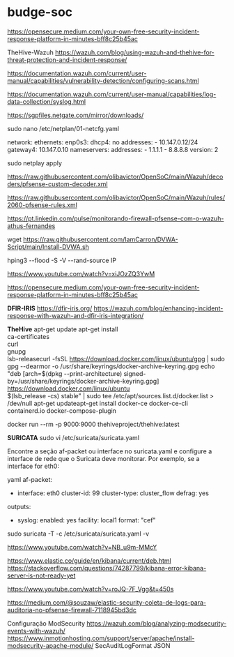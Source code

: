 # budge-soc

https://opensecure.medium.com/your-own-free-security-incident-response-platform-in-minutes-bff8c25b45ac

TheHive-Wazuh
https://wazuh.com/blog/using-wazuh-and-thehive-for-threat-protection-and-incident-response/

https://documentation.wazuh.com/current/user-manual/capabilities/vulnerability-detection/configuring-scans.html

https://documentation.wazuh.com/current/user-manual/capabilities/log-data-collection/syslog.html

https://sgpfiles.netgate.com/mirror/downloads/

sudo nano /etc/netplan/01-netcfg.yaml

network:
    ethernets:
        enp0s3:
            dhcp4: no
            addresses:
              - 10.147.0.12/24
            gateway4: 10.147.0.10
            nameservers:
              addresses:
                - 1.1.1.1
                - 8.8.8.8
    version: 2
    

sudo netplay apply


https://raw.githubusercontent.com/olibavictor/OpenSoC/main/Wazuh/decoders/pfsense-custom-decoder.xml

https://raw.githubusercontent.com/olibavictor/OpenSoC/main/Wazuh/rules/2060-pfsense-rules.xml


https://pt.linkedin.com/pulse/monitorando-firewall-pfsense-com-o-wazuh-athus-fernandes

wget https://raw.githubusercontent.com/IamCarron/DVWA-Script/main/Install-DVWA.sh


hping3 --flood -S -V --rand-source IP

https://www.youtube.com/watch?v=xiJOzZQ3YwM

https://opensecure.medium.com/your-own-free-security-incident-response-platform-in-minutes-bff8c25b45ac

**DFIR-IRIS**
https://dfir-iris.org/
https://wazuh.com/blog/enhancing-incident-response-with-wazuh-and-dfir-iris-integration/

**TheHive**
apt-get update
apt-get install \
    ca-certificates \
    curl \
    gnupg \
    lsb-releasecurl -fsSL https://download.docker.com/linux/ubuntu/gpg | sudo gpg --dearmor -o /usr/share/keyrings/docker-archive-keyring.gpg
echo \
  "deb [arch=$(dpkg --print-architecture) signed-by=/usr/share/keyrings/docker-archive-keyring.gpg] https://download.docker.com/linux/ubuntu \
  $(lsb_release -cs) stable" | sudo tee /etc/apt/sources.list.d/docker.list > /dev/null
apt-get updateapt-get install docker-ce docker-ce-cli containerd.io docker-compose-plugin

docker run --rm -p 9000:9000 thehiveproject/thehive:latest


**SURICATA**
sudo vi /etc/suricata/suricata.yaml

Encontre a seção af-packet ou interface no suricata.yaml e configure a interface de rede que o Suricata deve monitorar. Por exemplo, se a interface for eth0:

yaml
af-packet:
  - interface: eth0
    cluster-id: 99
    cluster-type: cluster_flow
    defrag: yes

outputs:
  - syslog:
      enabled: yes
      facility: local1
      format:  "cef"
    
sudo suricata -T -c /etc/suricata/suricata.yaml -v

https://www.youtube.com/watch?v=NB_u9m-MMcY

https://www.elastic.co/guide/en/kibana/current/deb.html
https://stackoverflow.com/questions/74287799/kibana-error-kibana-server-is-not-ready-yet

https://www.youtube.com/watch?v=roJQ-7F_Vgg&t=450s

https://medium.com/@souzaw/elastic-security-coleta-de-logs-para-auditoria-no-pfsense-firewall-7118945bd3dc

Configuração ModSecurity
https://wazuh.com/blog/analyzing-modsecurity-events-with-wazuh/
https://www.inmotionhosting.com/support/server/apache/install-modsecurity-apache-module/
SecAuditLogFormat JSON
